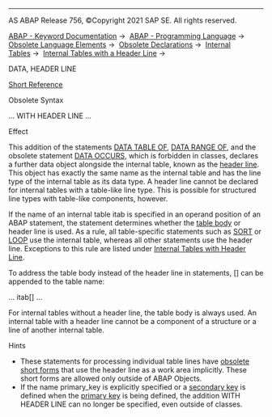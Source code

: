   

* * *

AS ABAP Release 756, ©Copyright 2021 SAP SE. All rights reserved.

[ABAP - Keyword Documentation](javascript:call_link\('abenabap.htm'\)) →  [ABAP - Programming Language](javascript:call_link\('abenabap_reference.htm'\)) →  [Obsolete Language Elements](javascript:call_link\('abenabap_obsolete.htm'\)) →  [Obsolete Declarations](javascript:call_link\('abenobsolete_declarations.htm'\)) →  [Internal Tables](javascript:call_link\('abenitab_declare_obsolete.htm'\)) →  [Internal Tables with a Header Line](javascript:call_link\('abenitab_header_line.htm'\)) → 

DATA, HEADER LINE

[Short Reference](javascript:call_link\('abapdata.htm'\))

Obsolete Syntax

... WITH HEADER LINE ...

Effect

This addition of the statements [DATA TABLE OF](javascript:call_link\('abapdata_itab.htm'\)), [DATA RANGE OF](javascript:call_link\('abapdata_ranges.htm'\)), and the obsolete statement [DATA OCCURS](javascript:call_link\('abapdata_occurs.htm'\)), which is forbidden in classes, declares a further data object alongside the internal table, known as the [header line](javascript:call_link\('abenheader_line_glosry.htm'\) "Glossary Entry"). This object has exactly the same name as the internal table and has the line type of the internal table as its data type. A header line cannot be declared for internal tables with a table-like line type. This is possible for structured line types with table-like components, however.

If the name of an internal table itab is specified in an operand position of an ABAP statement, the statement determines whether the [table body](javascript:call_link\('abentable_body_glosry.htm'\) "Glossary Entry") or header line is used. As a rule, all table-specific statements such as [SORT](javascript:call_link\('abapsort_itab.htm'\)) or [LOOP](javascript:call_link\('abaploop_at_itab.htm'\)) use the internal table, whereas all other statements use the header line. Exceptions to this rule are listed under [Internal Tables with Header Line](javascript:call_link\('abenitab_header_line.htm'\)).

To address the table body instead of the header line in statements, \[\] can be appended to the table name:

... itab\[\] ...

For internal tables without a header line, the table body is always used. An internal table with a header line cannot be a component of a structure or a line of another internal table.

Hints

-   These statements for processing individual table lines have [obsolete short forms](javascript:call_link\('abenitab_short_forms.htm'\)) that use the header line as a work area implicitly. These short forms are allowed only outside of ABAP Objects.
-   If the name primary\_key is explicitly specified or a [secondary key](javascript:call_link\('abapdata_secondary_key.htm'\)) is defined when the [primary key](javascript:call_link\('abapdata_primary_key.htm'\)) is being defined, the addition WITH HEADER LINE can no longer be specified, even outside of classes.